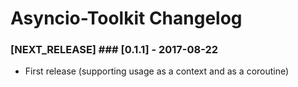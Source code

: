 Asyncio-Toolkit Changelog
==============

### [NEXT_RELEASE] ### [0.1.1] - 2017-08-22

* First release (supporting usage as a context and as a coroutine)
